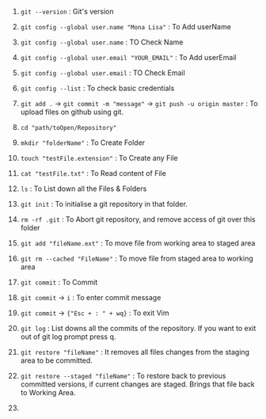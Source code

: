 1. `git --version`                                 : Git's version
2. `git config --global user.name "Mona Lisa"`     : To Add userName
3. `git config --global user.name`                 : TO Check Name 
4. `git config --global user.email "YOUR_EMAIL"`   : To Add userEmail
5. `git config --global user.email`                : TO Check Email
6. `git config --list`                            : To check basic credentials

7. `git add .`  ->  `git commit -m "message"` ->  `git push -u origin master`  : To upload files on github using git.

8. `cd "path/toOpen/Repository"`
9. `mkdir "folderName"`                  : To Create Folder
10. `touch "testFile.extension"`         : To Create any File
11. `cat "testFile.txt"`                 : To Read content of File
12. `ls`                                 : To List down all the Files & Folders
13. `git init`                           : To initialise a git repository in that folder.
14. `rm -rf .git`                        : To Abort git repository, and remove access of git over this folder
15. `git add "fileName.ext"`             : To move file from working area to staged area
16. `git rm --cached "FileName"`         : To move file from staged area to working area
17. `git commit`                         : To Commit
18. `git commit` -> `i`                    : To enter commit message 
19. `git commit` -> `{"Esc + : " + wq}`    : To exit Vim
20. `git log`                            : List downs all the commits of the repository. If you want to exit out of git log prompt press q.
21. `git restore "fileName"`             : It removes all files changes from the staging area to be committed. 
22. `git restore --staged "fileName"`    : To restore back to previous committed versions, if current changes are staged. Brings that file back to Working Area.
23. 